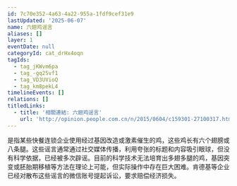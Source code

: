 ```yaml
---
id: 7c70e352-4a63-4a22-955a-1fdf9cef31e9
lastUpdated: '2025-06-07'
name: 六翅鸡谣言
aliases: []
layer: 1
eventDate: null
categoryId: cat_drHx4oqn
tagIds:
  - tag_jKWvm6pa
  - tag_-gq2Svf1
  - tag_VD3UVioQ
  - tag_km8pekL4
timelineEvents: []
relations: []
titledLinks:
  - title: '相關連結: 六翅鸡谣言'
    url: 'http://opinion.people.com.cn/n/2015/0604/c159301-27100317.html'
---
```

是指某些快餐连锁企业使用经过基因改造或激素催生的鸡，这些鸡长有六个翅膀或八条腿。这些谣言通常通过社交媒体传播，利用夸张的标题和内容吸引眼球，但没有科学依据，已经被多次辟谣。目前的科学技术无法培育出多翅多腿的鸡，基因突变或胚胎期移植等方法在理论上可能，但实际操作中存在巨大困难。肯德基等企业已经对散布这些谣言的微信账号提起诉讼，要求赔偿经济损失。
